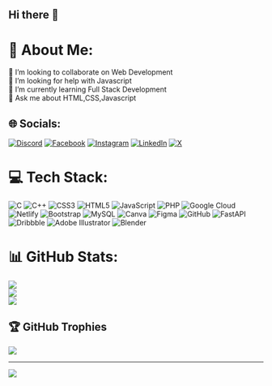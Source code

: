 ## Hi there 👋

# 💫 About Me:
👯 I’m looking to collaborate on Web Development<br>🤝 I’m looking for help with Javascript<br>🌱 I’m currently learning Full Stack Development<br>💬 Ask me about HTML,CSS,Javascript



## 🌐 Socials:
[![Discord](https://img.shields.io/badge/Discord-%237289DA.svg?logo=discord&logoColor=white)](https://discord.gg/9PXqGhQ5) [![Facebook](https://img.shields.io/badge/Facebook-%231877F2.svg?logo=Facebook&logoColor=white)](https://facebook.com/muhammad.althafr) [![Instagram](https://img.shields.io/badge/Instagram-%23E4405F.svg?logo=Instagram&logoColor=white)](https://instagram.com/al_._thaf___) [![LinkedIn](https://img.shields.io/badge/LinkedIn-%230077B5.svg?logo=linkedin&logoColor=white)](https://www.linkedin.com/in/muhammed-althaf-b133a4329?utm_source=share&utm_campaign=share_via&utm_content=profile&utm_medium=android_app) [![X](https://img.shields.io/badge/X-black.svg?logo=X&logoColor=white)](https://x.com/Althaf1426) 

# 💻 Tech Stack:
![C](https://img.shields.io/badge/c-%2300599C.svg?style=for-the-badge&logo=c&logoColor=white) ![C++](https://img.shields.io/badge/c++-%2300599C.svg?style=for-the-badge&logo=c%2B%2B&logoColor=white) ![CSS3](https://img.shields.io/badge/css3-%231572B6.svg?style=for-the-badge&logo=css3&logoColor=white) ![HTML5](https://img.shields.io/badge/html5-%23E34F26.svg?style=for-the-badge&logo=html5&logoColor=white) ![JavaScript](https://img.shields.io/badge/javascript-%23323330.svg?style=for-the-badge&logo=javascript&logoColor=%23F7DF1E) ![PHP](https://img.shields.io/badge/php-%23777BB4.svg?style=for-the-badge&logo=php&logoColor=white) ![Google Cloud](https://img.shields.io/badge/GoogleCloud-%234285F4.svg?style=for-the-badge&logo=google-cloud&logoColor=white) ![Netlify](https://img.shields.io/badge/netlify-%23000000.svg?style=for-the-badge&logo=netlify&logoColor=#00C7B7) ![Bootstrap](https://img.shields.io/badge/bootstrap-%238511FA.svg?style=for-the-badge&logo=bootstrap&logoColor=white) ![MySQL](https://img.shields.io/badge/mysql-4479A1.svg?style=for-the-badge&logo=mysql&logoColor=white) ![Canva](https://img.shields.io/badge/Canva-%2300C4CC.svg?style=for-the-badge&logo=Canva&logoColor=white) ![Figma](https://img.shields.io/badge/figma-%23F24E1E.svg?style=for-the-badge&logo=figma&logoColor=white) ![GitHub](https://img.shields.io/badge/github-%23121011.svg?style=for-the-badge&logo=github&logoColor=white) ![FastAPI](https://img.shields.io/badge/FastAPI-005571?style=for-the-badge&logo=fastapi) ![Dribbble](https://img.shields.io/badge/Dribbble-EA4C89?style=for-the-badge&logo=dribbble&logoColor=white) ![Adobe Illustrator](https://img.shields.io/badge/adobe%20illustrator-%23FF9A00.svg?style=for-the-badge&logo=adobe%20illustrator&logoColor=white) ![Blender](https://img.shields.io/badge/blender-%23F5792A.svg?style=for-the-badge&logo=blender&logoColor=white)
# 📊 GitHub Stats:
![](https://github-readme-stats.vercel.app/api?username=Althaf14&theme=dark&hide_border=false&include_all_commits=false&count_private=false)<br/>
![](https://github-readme-streak-stats.herokuapp.com/?user=Althaf14&theme=dark&hide_border=false)<br/>
![](https://github-readme-stats.vercel.app/api/top-langs/?username=Althaf14&theme=dark&hide_border=false&include_all_commits=false&count_private=false&layout=compact)

## 🏆 GitHub Trophies
![](https://github-profile-trophy.vercel.app/?username=Althaf14&theme=radical&no-frame=false&no-bg=true&margin-w=4)

---
[![](https://visitcount.itsvg.in/api?id=Althaf14&icon=0&color=0)](https://visitcount.itsvg.in)

<!-- Proudly created with GPRM ( https://gprm.itsvg.in ) -->

